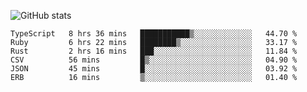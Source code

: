 ![GitHub stats](https://github-readme-stats.vercel.app/api?username=ksk001100&show_icons=true&theme=tokyonight)

<!--START_SECTION:waka-->

```text
TypeScript   8 hrs 36 mins   ███████████▒░░░░░░░░░░░░░   44.70 %
Ruby         6 hrs 22 mins   ████████▒░░░░░░░░░░░░░░░░   33.17 %
Rust         2 hrs 16 mins   ███░░░░░░░░░░░░░░░░░░░░░░   11.84 %
CSV          56 mins         █▒░░░░░░░░░░░░░░░░░░░░░░░   04.90 %
JSON         45 mins         █░░░░░░░░░░░░░░░░░░░░░░░░   03.92 %
ERB          16 mins         ▒░░░░░░░░░░░░░░░░░░░░░░░░   01.40 %
```

<!--END_SECTION:waka-->
